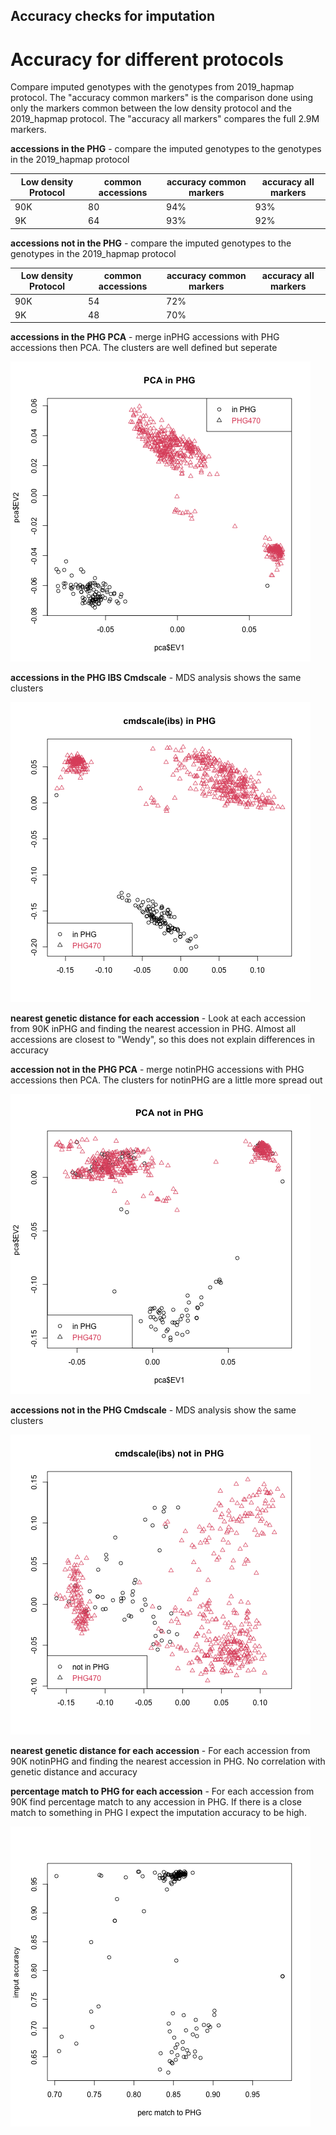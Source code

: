 <h2>Accuracy checks for imputation</h2>

# Accuracy for different protocols
Compare imputed genotypes with the genotypes from 2019_hapmap protocol. The "accuracy common markers" is the comparison done using only the markers common between the low density protocol and the 2019_hapmap protocol. The "accuracy all markers" compares the full 2.9M markers.

**accessions in the PHG** - compare the imputed genotypes to the genotypes in the 2019_hapmap protocol
  
| Low density Protocol | common accessions | accuracy common markers | accuracy all markers |
|----------|-------------------|----------------|-------------|
| 90K      |      80           | 94%          |   93%     |
| 9K       |      64           | 93%          |   92%     |

**accessions not in the PHG** - compare the imputed genotypes to the genotypes in the 2019_hapmap protocol
 
| Low density Protocol | common accessions | accuracy common markers | accuracy all markers |
|----------|-------------------|----------------|-------------|
| 90K      |     54     | 72%        |        |
| 9K       |     48     | 70%        |        |
 
**accessions in the PHG PCA** - merge inPHG accessions with PHG accessions then PCA. The clusters are well defined but seperate

![PCA in PHG](https://github.com/TriticeaeToolbox/PHGv2/blob/main/cluster-snprelate/images/snprelate-pca-90K-inPHG.png)

**accessions in the PHG IBS Cmdscale** - MDS analysis shows the same clusters

![PCA in PHG](https://github.com/TriticeaeToolbox/PHGv2/blob/main/cluster-snprelate/images/snprelate-90K-inPHG.png)

**nearest genetic distance for each accession** - Look at each accession from 90K inPHG and finding the nearest accession in PHG. Almost all accessions are closest to "Wendy", so this does not explain differences in accuracy

**accession not in the PHG PCA** - merge notinPHG accessions with PHG accessions then PCA. The clusters for notinPHG are a little more spread out

![PCA in PHG](https://github.com/TriticeaeToolbox/PHGv2/blob/main/cluster-snprelate/images/snprelate-pca-90K-notinPHG.png)

**accessions not in the PHG Cmdscale** - MDS analysis show the same clusters

![PCA in PHG](https://github.com/TriticeaeToolbox/PHGv2/blob/main/cluster-snprelate/images/snprelate-90K-notinPHG.png)

**nearest genetic distance for each accession** - For each accession from 90K notinPHG and finding the nearest accession in PHG. No correlation with genetic distance and accuracy

**percentage match to PHG for each accession** - For each accession from 90K find percentage match to any accession in PHG. If there is a close match to something in PHG I expect the imputation accuracy to be high.

![Imputed Accuracy vs PHG match](https://github.com/TriticeaeToolbox/PHGv2/blob/main/accuracy/images/accuracyVsmatch.png)



